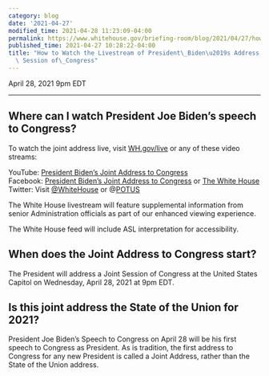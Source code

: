 ```yaml
---
category: blog
date: '2021-04-27'
modified_time: 2021-04-28 11:23:09-04:00
permalink: https://www.whitehouse.gov/briefing-room/blog/2021/04/27/how-to-watch-the-livestream-of-president-bidens-address-to-the-joint-session-of-congress/
published_time: 2021-04-27 10:28:22-04:00
title: "How to Watch the Livestream of President\_Biden\u2019s Address to the Joint\
  \ Session of\_Congress"
---
```

 
April 28, 2021 9pm EDT

------------------------------------------------------------------------

## Where can I watch President Joe Biden’s speech to Congress?

To watch the joint address live, visit
[WH.gov/live](https://whitehouse.gov/live) or any of these video
streams:

YouTube: [President Biden’s Joint Address to
Congress](https://www.youtube.com/watch?v=Bh87V3f0FaA)  
Facebook: [President Biden’s Joint Address to
Congress](https://www.youtube.com/watch?v=Bh87V3f0FaA) or [The White
House](https://www.facebook.com/WhiteHouse/)  
Twitter: Visit [@WhiteHouse](https://twitter.com/whitehouse) or
@[POTUS](https://twitter.com/potus)

The White House livestream will feature supplemental information from
senior Administration officials as part of our enhanced viewing
experience.

The White House feed will include ASL interpretation for accessibility.

## When does the Joint Address to Congress start?

The President will address a Joint Session of Congress at the United
States Capitol on Wednesday, April 28, 2021 at 9pm EDT.

## Is this joint address the State of the Union for 2021?

President Joe Biden’s Speech to Congress on April 28 will be his first
speech to Congress as President. As is tradition, the first address to
Congress for any new President is called a Joint Address, rather than
the State of the Union address.
